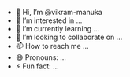 - 👋 Hi, I’m @vikram-manuka
- 👀 I’m interested in ...
- 🌱 I’m currently learning ...
- 💞️ I’m looking to collaborate on ...
- 📫 How to reach me ...
- 😄 Pronouns: ...
- ⚡ Fun fact: ...

<!---
vikram-manuka/vikram-manuka is a ✨ special ✨ repository because its `README.md` (this file) appears on your GitHub profile.
You can click the Preview link to take a look at your changes.
--->
